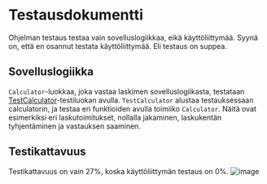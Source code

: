 # Testausdokumentti

Ohjelman testaus testaa vain sovelluslogiikkaa, eikä käyttöliittymää. Syynä on, että en osannut testata käyttöliittymää. Eli testaus on suppea.

## Sovelluslogiikka

`Calculator`-luokkaa, joka vastaa laskimen sovelluslogiikasta, testataan [TestCalculator](https://github.com/ainkeri/Calculator/blob/9764731b796d57addeb4df23f99f9f1f46d76f92/calculator/src/tests/calculator_test.py)-testiluokan avulla. `TestCalculator` alustaa testauksessaan calculatorin, ja testaa eri funktioiden avulla toimiiko `Calculator`. Näitä ovat esimerkiksi eri laskutoimitukset, nollalla jakaminen, laskukentän tyhjentäminen ja vastauksen saaminen.

## Testikattavuus

Testikattavuus on vain 27%, koska käyttöliittymän testaus on 0%.
![image](https://github.com/ainkeri/Calculator/assets/114941561/f6882b61-96fd-4e9e-bcba-97c3367e4ffb)
